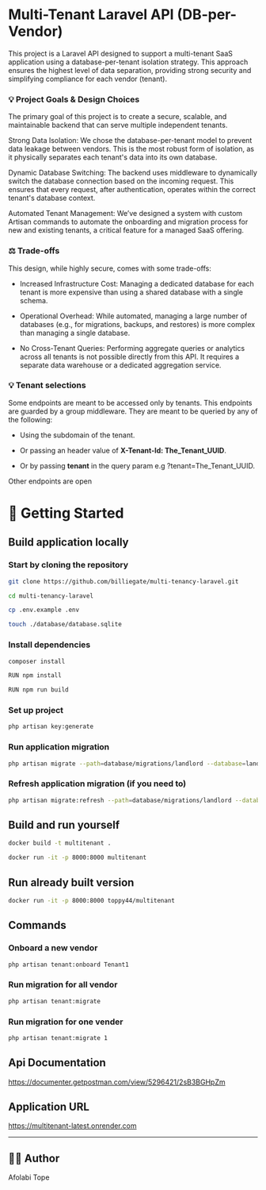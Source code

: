 

# Multi-Tenant Laravel API (DB-per-Vendor)
This project is a Laravel API designed to support a multi-tenant SaaS application using a database-per-tenant isolation strategy. This approach ensures the highest level of data separation, providing strong security and simplifying compliance for each vendor (tenant).

### 💡 Project Goals & Design Choices
The primary goal of this project is to create a secure, scalable, and maintainable backend that can serve multiple independent tenants.


Strong Data Isolation: We chose the database-per-tenant model to prevent data leakage between vendors. This is the most robust form of isolation, as it physically separates each tenant's data into its own database.


Dynamic Database Switching: The backend uses middleware to dynamically switch the database connection based on the incoming request. This ensures that every request, after authentication, operates within the correct tenant's database context.


Automated Tenant Management: We’ve designed a system with custom Artisan commands to automate the onboarding and migration process for new and existing tenants, a critical feature for a managed SaaS offering.

### ⚖️ Trade-offs
This design, while highly secure, comes with some trade-offs:

- Increased Infrastructure Cost: Managing a dedicated database for each tenant is more expensive than using a shared database with a single schema.

- Operational Overhead: While automated, managing a large number of databases (e.g., for migrations, backups, and restores) is more complex than managing a single database.

- No Cross-Tenant Queries: Performing aggregate queries or analytics across all tenants is not possible directly from this API. It requires a separate data warehouse or a dedicated aggregation service.

### 💡 Tenant selections
Some endpoints are meant to be accessed only by tenants. This endpoints are guarded by a group middleware. They are meant to be queried by any of the following:

- Using the subdomain of the tenant.

- Or passing an header value of **X-Tenant-Id: The_Tenant_UUID**.

- Or by passing **tenant** in the query param e.g ?tenant=The_Tenant_UUID.

Other endpoints are open


# 🚀 Getting Started
## Build application locally

### Start by cloning the repository 

```bash
git clone https://github.com/billiegate/multi-tenancy-laravel.git
```

```bash
cd multi-tenancy-laravel
```

```bash
cp .env.example .env
```

```bash
touch ./database/database.sqlite
```

### Install dependencies
```bash
composer install
```

```bash
RUN npm install
```

```bash
RUN npm run build
```

### Set up project
```bash
php artisan key:generate
```

### Run application migration
```bash
php artisan migrate --path=database/migrations/landlord --database=landlord
```

### Refresh application migration (if you need to)
```bash
php artisan migrate:refresh --path=database/migrations/landlord --database=landlord
```

## Build and run yourself
```bash
docker build -t multitenant .
```
```bash
docker run -it -p 8000:8000 multitenant
```

## Run already built version
```bash
docker run -it -p 8000:8000 toppy44/multitenant
```
## Commands
### Onboard a new vendor
```bash
php artisan tenant:onboard Tenant1
```
### Run migration for all vendor
```bash
php artisan tenant:migrate
```
### Run migration for one vender
```bash
php artisan tenant:migrate 1
```
## Api Documentation
https://documenter.getpostman.com/view/5296421/2sB3BGHpZm

## Application URL
https://multitenant-latest.onrender.com

---

## 🧑‍💻 Author
Afolabi Tope


